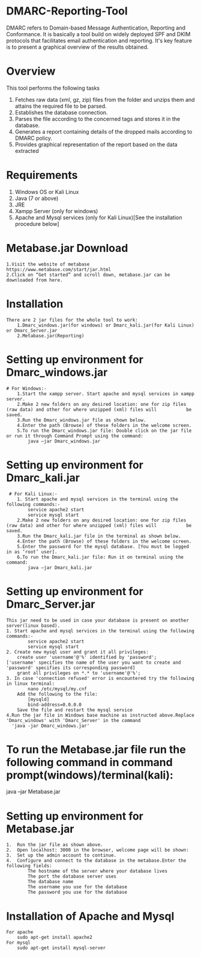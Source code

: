 # DMARC-Reporting-Tool
DMARC refers to Domain-based Message Authentication, Reporting and Conformance. It is basically a tool build on widely deployed SPF and DKIM protocols that facilitates email authentication and reporting. It's key feature is to present a graphical overview of the results obtained.

# Overview

This tool performs the following tasks
1.	Fetches raw data (xml, gz, zip) files from the folder and unzips them and attains the required file to be parsed.
2.	Establishes the database connection.
3.	Parses the file according to the concerned tags and stores it in the database. 
4.	Generates a report containing details of the dropped mails according to DMARC policy.
5.	Provides graphical representation of the report based on the data extracted

# Requirements

1. Windows OS or Kali Linux
2. Java (7 or above)
3. JRE
4. Xampp Server (only for windows) 
5. Apache and Mysql services (only for Kali Linux)[See the installation procedure below]
		
# Metabase.jar Download

	1.Visit the website of metabase  https://www.metabase.com/start/jar.html
	2.Click on “Get started” and scroll down, metabase.jar can be downloaded from here. 
 
# Installation

	There are 2 jar files for the whole tool to work:
		1.Dmarc_windows.jar(for windows) or Dmarc_kali.jar(for Kali Linux) or Dmarc_Server.jar
		2.Metabase.jar(Reporting)

# Setting up environment for Dmarc_windows.jar
	# For Windows:-
		1.Start the xampp server. Start apache and mysql services in xampp server.
		2.Make 2 new folders on any desired location: one for zip files (raw data) and other for where unzipped (xml) files will 		   be saved.
		3.Run the Dmarc_windows.jar file as shown below.
		4.Enter the path (Browse) of these folders in the welcome screen. 
		5.To run the Dmarc_windows.jar file: Double click on the jar file or run it through Command Prompt using the command: 
			java –jar Dmarc_windows.jar
 # Setting up environment for Dmarc_kali.jar
 	 # For Kali Linux:-
		1. Start apache and mysql services in the terminal using the following commands:-
			service apache2 start
			service mysql start
		2.Make 2 new folders on any desired location: one for zip files (raw data) and other for where unzipped (xml) files will 		   be saved.
		3.Run the Dmarc_kali.jar file in the terminal as shown below.
		4.Enter the path (Browse) of these folders in the welcome screen.
		5.Enter the password for the mysql database. [You must be logged in as ‘root’ user].
		6.To run the Dmarc_kali.jar file: Run it on terminal using the command: 
			java –jar Dmarc_kali.jar
					
# Setting up environment for Dmarc_Server.jar

	This jar need to be used in case your database is present on another server(linux based).
	1. Start apache and mysql services in the terminal using the following commands:-
			service apache2 start
			service mysql start
	2. Create new mysql user and grant it all privileges:
		create user 'username'@'%' identified by 'password';
	['username' specifies the name of the user you want to create and 'password' specifies its corresponding password]
		grant all privileges on *.* to 'username'@'%';
	3. In case 'connection refused' error is encountered try the following in linux terminal:
			nano /etc/mysql/my.cnf
		Add the following to the file:
			[mysqld]
			bind-address=0.0.0.0
		Save the file and restart the mysql service
	4.Run the jar file in Windows base machine as instructed above.Replace 'Dmarc_windows' with 'Dmarc_Server' in the command 
	  'java -jar Dmarc_windows.jar'	

# To run the Metabase.jar file run the following command in command prompt(windows)/terminal(kali):

java –jar Metabase.jar
						
# Setting up environment for Metabase.jar

	1.	Run the jar file as shown above.
	2.	Open localhost: 3000 in the browser, welcome page will be shown:
	3.	Set up the admin account to continue.
 	4.	Configure and connect to the database in the metabase.Enter the following fields:
			The hostname of the server where your database lives
			The port the database server uses
			The database name
			The username you use for the database
			The password you use for the database
	
# Installation of Apache and Mysql

	For apache
		sudo apt-get install apache2
	For mysql
		sudo apt-get install mysql-server
